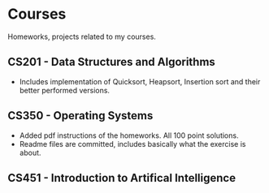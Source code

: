 # Courses
Homeworks, projects related to my courses.  

## CS201 - Data Structures and Algorithms
- Includes implementation of Quicksort, Heapsort, Insertion sort and their better performed versions.   

## CS350 - Operating Systems
- Added pdf instructions of the homeworks. All 100 point solutions. 
- Readme files are committed, includes basically what the exercise is about.

## CS451 - Introduction to Artifical Intelligence
